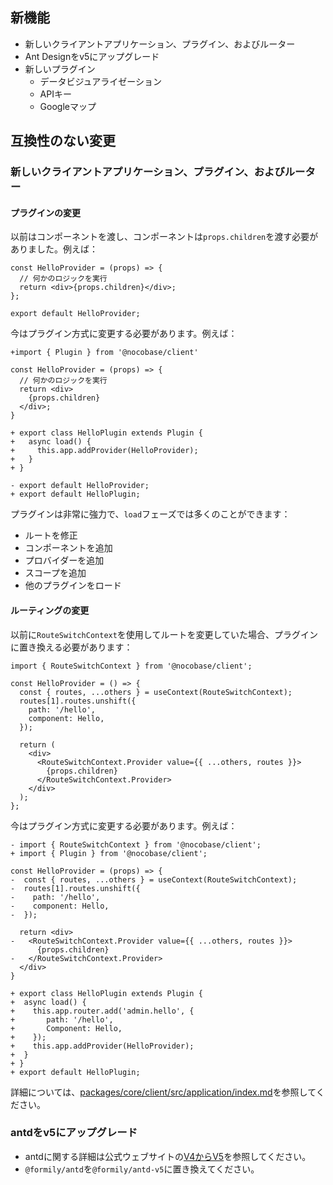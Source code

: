 ## 新機能

* 新しいクライアントアプリケーション、プラグイン、およびルーター
* Ant Designをv5にアップグレード
* 新しいプラグイン
  * データビジュアライゼーション
  * APIキー
  * Googleマップ

## 互換性のない変更

### 新しいクライアントアプリケーション、プラグイン、およびルーター

#### プラグインの変更

以前はコンポーネントを渡し、コンポーネントは`props.children`を渡す必要がありました。例えば：

```
const HelloProvider = (props) => {
  // 何かのロジックを実行
  return <div>{props.children}</div>;
};

export default HelloProvider;
```

今はプラグイン方式に変更する必要があります。例えば：

```
+import { Plugin } from '@nocobase/client'

const HelloProvider = (props) => {
  // 何かのロジックを実行
  return <div>
    {props.children}
  </div>;
}

+ export class HelloPlugin extends Plugin {
+   async load() {
+     this.app.addProvider(HelloProvider);
+   }
+ }

- export default HelloProvider;
+ export default HelloPlugin;
```

プラグインは非常に強力で、`load`フェーズでは多くのことができます：

* ルートを修正
* コンポーネントを追加
* プロバイダーを追加
* スコープを追加
* 他のプラグインをロード

#### ルーティングの変更

以前に`RouteSwitchContext`を使用してルートを変更していた場合、プラグインに置き換える必要があります：

```
import { RouteSwitchContext } from '@nocobase/client';

const HelloProvider = () => {
  const { routes, ...others } = useContext(RouteSwitchContext);
  routes[1].routes.unshift({
    path: '/hello',
    component: Hello,
  });

  return (
    <div>
      <RouteSwitchContext.Provider value={{ ...others, routes }}>
        {props.children}
      </RouteSwitchContext.Provider>
    </div>
  );
};
```

今はプラグイン方式に変更する必要があります。例えば：

```
- import { RouteSwitchContext } from '@nocobase/client';
+ import { Plugin } from '@nocobase/client';

const HelloProvider = (props) => {
-  const { routes, ...others } = useContext(RouteSwitchContext);
-  routes[1].routes.unshift({
-    path: '/hello',
-    component: Hello,
-  });

  return <div>
-   <RouteSwitchContext.Provider value={{ ...others, routes }}>
      {props.children}
-   </RouteSwitchContext.Provider>
  </div>
}

+ export class HelloPlugin extends Plugin {
+  async load() {
+    this.app.router.add('admin.hello', {
+       path: '/hello',
+       Component: Hello,
+    });
+    this.app.addProvider(HelloProvider);
+  }
+ }
+ export default HelloPlugin;
```

詳細については、[packages/core/client/src/application/index.md](https://github.com/nocobase/nocobase/blob/main/packages/core/client/src/application/index.md)を参照してください。

### antdをv5にアップグレード

* antdに関する詳細は公式ウェブサイトの[V4からV5](https://ant.design/docs/react/migration-v5)を参照してください。
* `@formily/antd`を`@formily/antd-v5`に置き換えてください。
